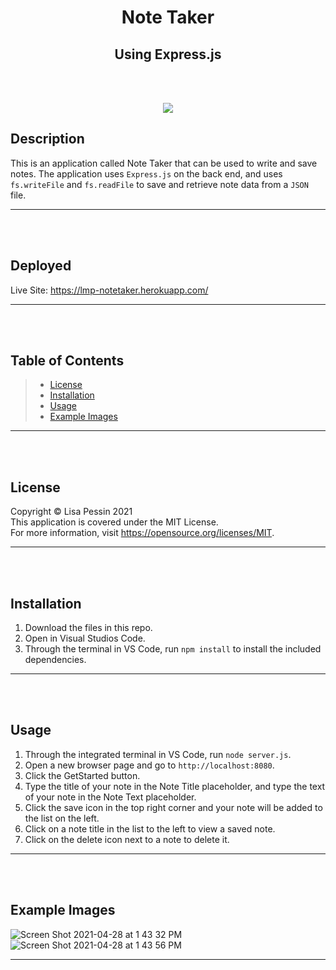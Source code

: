 <h1 align="center">Note Taker </h1>
<h2 align="center">Using Express.js </h2>    

<br/><br/>

<p align="center">
<img src="https://img.shields.io/badge/License-MIT-yellow.svg"/>
</p>

## Description
This is an application called Note Taker that can be used to write and save notes. The application uses `Express.js` on the back end, and uses `fs.writeFile` and `fs.readFile` to save and retrieve note data from a `JSON` file.
***
<br/><br/>

## Deployed
Live Site: https://lmp-notetaker.herokuapp.com/
***
<br/><br/>

## Table of Contents
>* [License](#license)
>* [Installation](#installation)
>* [Usage](#usage)
>* [Example Images](#example-images)
***
<br/><br/>

## License
  Copyright © Lisa Pessin 2021  
  This application is covered under the MIT License.  
  For more information, visit https://opensource.org/licenses/MIT.
  ***
  <br/><br/>

## Installation
1. Download the files in this repo.
  2. Open in Visual Studios Code.
  3. Through the terminal in VS Code, run `npm install` to install the included dependencies.
  ***
<br/><br/>

## Usage
1. Through the integrated terminal in VS Code, run `node server.js`.
  2. Open a new browser page and go to `http://localhost:8080`.
  3. Click the GetStarted button.
  4. Type the title of your note in the Note Title placeholder, and type the text of your note in the Note Text placeholder.
  5. Click the save icon in the top right corner and your note will be added to the list on the left. 
  6. Click on a note title in the list to the left to view a saved note.
  7. Click on the delete icon next to a note to delete it.
  ***
<br/><br/>

## Example Images
![Screen Shot 2021-04-28 at 1 43 32 PM](https://user-images.githubusercontent.com/77073582/116449352-15a19000-a828-11eb-8945-ddfcc6acee1f.png)
![Screen Shot 2021-04-28 at 1 43 56 PM](https://user-images.githubusercontent.com/77073582/116449369-1a664400-a828-11eb-8b48-758c10c51edf.png)
***